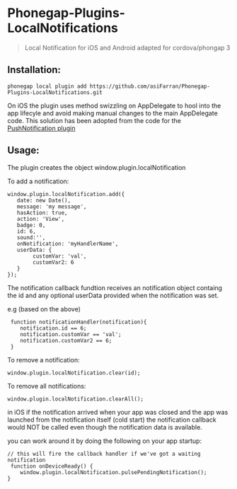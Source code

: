 # Phonegap-Plugins-LocalNotifications

> Local Notification for iOS and Android adapted for cordova/phongap 3 


## Installation:

    phonegap local plugin add https://github.com/asiFarran/Phonegap-Plugins-LocalNotifications.git

On iOS the plugin uses method swizzling on AppDelegate to hool into the app lifecyle and avoid making manual changes to the main AppDelegate code. This solution has been adopted from the code for the <a target='_blank' href='https://github.com/phonegap-build/PushPlugin'>PushNotification plugin </a>

## Usage:

The plugin creates the object window.plugin.localNotification

	
To add a notification: 
	    
    window.plugin.localNotification.add({
       date: new Date(),
       message: 'my message',
       hasAction: true,
       action: 'View',
       badge: 0,
       id: 6,
       sound:'',
       onNotification: 'myHandlerName',
       userData: {
            customVar: 'val',
            customVar2: 6
       }
    });
	

The notification callback fundtion receives an notification object containg the id and any optional userData provided when the notification was set.

e.g (based on the above)
    
     function notificationHandler(notification){
        notification.id == 6;
        notification.customVar == 'val';
        notification.customVar2 == 6;
     }
     


To remove a notification: 
        
    window.plugin.localNotification.clear(id);
    
To remove all notifications: 
        
    window.plugin.localNotification.clearAll();
    


in iOS if the notification arrived when your app was closed and the app was launched from the notification itself (cold start) the notification callback would NOT be called even though the notification data is available.

you can work around it by doing the following on your app startup:

    // this will fire the callback handler if we've got a waiting notification
     function onDeviceReady() {    	
		window.plugin.localNotification.pulsePendingNotification(); 
	}
    
